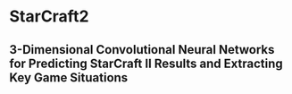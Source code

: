 # StarCraft2
## 3-Dimensional Convolutional Neural Networks for Predicting StarCraft Ⅱ Results and Extracting Key Game Situations
